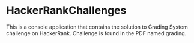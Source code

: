 # HackerRankChallenges
This is a console application that contains the solution to Grading System challenge on HackerRank. Challenge is found in the PDF named grading.
